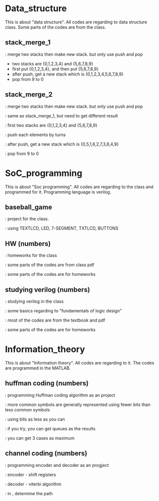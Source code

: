 # Data_structure

This is about "data structure".
All codes are regarding to data structure class.
Some parts of the codes are from the class.

## stack_merge_1
: merge two stacks then make new stack. but only use push and pop
- two stacks are {0,1,2,3,4} and {5,6,7,8,9}
- first put {0,1,2,3,4}, and then put {5,6,7,8,9}
- after push, get a new stack which is {0,1,2,3,4,5,6,7,8,9}
- pop from 9 to 0


## stack_merge_2
: merge two stacks then make new stack. but only use push and pop

: same as stack_merge_1, but need to get different result

: first two stacks are {0,1,2,3,4} and {5,6,7,8,9}

: push each elements by turns

: after push, get a new stack which is {0,5,1,6,2,7,3,8,4,9}

: pop from 9 to 0

# SoC_programming

This is about "Soc programming".
All codes are regarding to the class and programmed for it.
Programming language is verilog.

## baseball_game
: project for the class.

: using TEXTLCD, LED, 7-SEGMENT, TXTLCD, BUTTONS 


## HW (numbers)
: homeworks for the class

: some parts of the codes are from class pdf

: some parts of the codes are for homeworks


## studying verilog (numbers)
: studying verilog in the class

: some basics regarding to "fundamentals of logic design"

: most of the codes are from the textbook and pdf

: some parts of the codes are for homeworks


# Information_theory

This is about "Information theory".
All codes are regarding to it.
The codes are programmed in the MATLAB.


## huffman coding (numbers)
: programming Huffman coding algorithm as an project

: more common symbols are generally represented using fewer bits than less common symbols

: using bits as less as you can

: if you try, you can get queues as the results

: you can get 3 cases as maximum


## channel coding (numbers)
: programming encoder and decoder as an progject

: encoder - shift registers

: decoder - viterbi algorithm

: in <computation>, determine the path
  
